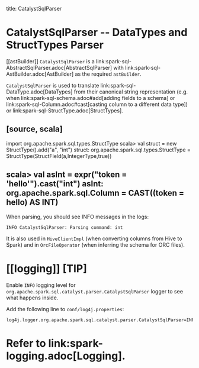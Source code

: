 title: CatalystSqlParser

# CatalystSqlParser -- DataTypes and StructTypes Parser

[[astBuilder]]
`CatalystSqlParser` is a link:spark-sql-AbstractSqlParser.adoc[AbstractSqlParser] with link:spark-sql-AstBuilder.adoc[AstBuilder] as the required `astBuilder`.

`CatalystSqlParser` is used to translate link:spark-sql-DataType.adoc[DataTypes] from their canonical string representation (e.g. when link:spark-sql-schema.adoc#add[adding fields to a schema] or link:spark-sql-Column.adoc#cast[casting column to a different data type]) or link:spark-sql-StructType.adoc[StructTypes].

[source, scala]
----
import org.apache.spark.sql.types.StructType
scala> val struct = new StructType().add("a", "int")
struct: org.apache.spark.sql.types.StructType = StructType(StructField(a,IntegerType,true))

scala> val asInt = expr("token = 'hello'").cast("int")
asInt: org.apache.spark.sql.Column = CAST((token = hello) AS INT)
----

When parsing, you should see INFO messages in the logs:

```
INFO CatalystSqlParser: Parsing command: int
```

It is also used in `HiveClientImpl` (when converting columns from Hive to Spark) and in `OrcFileOperator` (when inferring the schema for ORC files).

[[logging]]
[TIP]
====
Enable `INFO` logging level for `org.apache.spark.sql.catalyst.parser.CatalystSqlParser` logger to see what happens inside.

Add the following line to `conf/log4j.properties`:

```
log4j.logger.org.apache.spark.sql.catalyst.parser.CatalystSqlParser=INFO
```

Refer to link:spark-logging.adoc[Logging].
====
